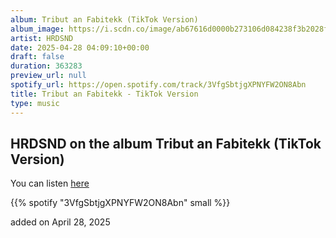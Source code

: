 ```yaml
---
album: Tribut an Fabitekk (TikTok Version)
album_image: https://i.scdn.co/image/ab67616d0000b273106d084238f3b2028f6c46d6
artist: HRDSND
date: 2025-04-28 04:09:10+00:00
draft: false
duration: 363283
preview_url: null
spotify_url: https://open.spotify.com/track/3VfgSbtjgXPNYFW2ON8Abn
title: Tribut an Fabitekk - TikTok Version
type: music
---
```



## HRDSND on the album Tribut an Fabitekk (TikTok Version)

You can listen [here](https://open.spotify.com/track/3VfgSbtjgXPNYFW2ON8Abn)

{{% spotify "3VfgSbtjgXPNYFW2ON8Abn" small %}}

added on April 28, 2025